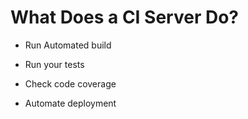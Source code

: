 # What Does a CI Server Do?

*   Run Automated build

*   Run your tests

*   Check code coverage

*   Automate deployment
